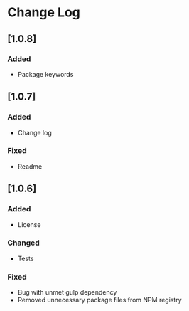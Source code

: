 # Change Log

## [1.0.8]
### Added
- Package keywords

## [1.0.7]
### Added
- Change log

### Fixed
- Readme

## [1.0.6]
### Added
- License

### Changed
- Tests

### Fixed
- Bug with unmet gulp dependency
- Removed unnecessary package files from NPM registry
